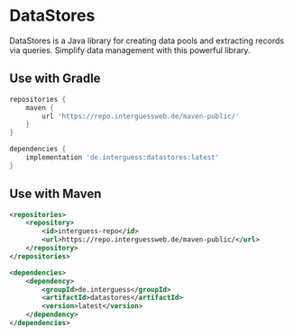 # DataStores
DataStores is a Java library for creating data pools and extracting records via queries. Simplify data management with this powerful library.

## Use with Gradle
```gradle
repositories {
    maven {
        url 'https://repo.interguessweb.de/maven-public/'
    }
}
```

```gradle
dependencies {
    implementation 'de.interguess:datastores:latest'
}
```

## Use with Maven
```xml
<repositories>
    <repository>
        <id>interguess-repo</id>
        <url>https://repo.interguessweb.de/maven-public/</url>
    </repository>
</repositories>
```

```xml
<dependencies>
    <dependency>
        <groupId>de.interguess</groupId>
        <artifactId>datastores</artifactId>
        <version>latest</version>
    </dependency>
</dependencies>
```
